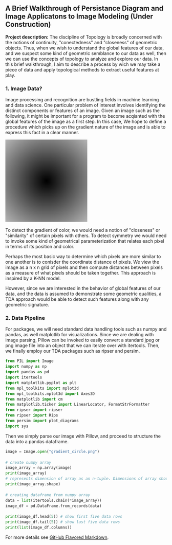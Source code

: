 ## A Brief Walkthrough of Persistance Diagram and Image Applicatons to Image Modeling (Under Construction)

**Project description:** The discipline of Topology is broadly concerned with the notions of continuity, "conectedness" and "closeness" of geometric objects. Thus, when we wish to understand the global features of our data, and we suspect some kind of geometric semblance to our data as well, then we can use the concepts of topology to analyze and explore our data. In this brief walkthrough, I aim to describe a process by wich we may take a piece of data and apply topological methods to extract useful features at play.

### 1. Image Data?

Image processing and recognition are bustling fields in machine learning and data science. One particular problem of interest involves identifying the distinct components or features of an image. Given an image such as the following, it might be important for a program to become acqianted with the global features of the image as a first step. In this case, We hope to define a procedure which picks up on the gradient nature of the image and is able to express this fact in a clear manner.

<img src="images/gradient_circle_2.png?raw=true"/>

To detect the gradient of color, we would need a notion of "closeness" or "similarity" of certain pixels with others. To detect symmetry we would need to invoke some kind of geometrical parameterization that relates each pixel in terms of its position and color.

Perhaps the most basic way to determine which pixels are more similar to one another is to conisder the coordinate distance of pixels. We view the image as a n x n grid of pixels and then compute distances between pixels as a measure of what pixels should be taken together. This approach is inspired by a K-NN model.

However, since we are interested in the behavior of global features of our data, and the data is assumed to demonstrate some geometric qualities, a TDA approach would be able to detect such features along with any geometric signature.

### 2. Data Pipeline
For packages, we will need standard data handling tools such as numpy and pandas, as well matplotlib for visualizations. Since we are dealing with image parsing, Pillow can be invoked to easily convert a standard jpeg or png image file into an object that we can iterate over with itertools. Then, we finally employ our TDA packages such as ripser and persim.
```python
from PIL import Image
import numpy as np
import pandas as pd
import itertools
import matplotlib.pyplot as plt
from mpl_toolkits import mplot3d
from mpl_toolkits.mplot3d import Axes3D
from matplotlib import cm
from matplotlib.ticker import LinearLocator, FormatStrFormatter
from ripser import ripser
from ripser import Rips
from persim import plot_diagrams
import sys

```
Then we simply parse our image with Pillow, and proceed to structure the data into a pandas dataframe.
```python
image = Image.open("gradient_circle.png")

# create numpy array
image_array = np.array(image)
print(image_array)
# represents dimension of array as an n-tuple. Dimensions of array should match image dimensions.
print(image_array.shape) 

# creating dataframe from numpy array
data = list(itertools.chain(*image_array))
image_df = pd.DataFrame.from_records(data)

print(image_df.head(5)) # show first five data rows
print(image_df.tail(5)) # show last five data rows
print(list(image_df.columns))

```


For more details see [GitHub Flavored Markdown](https://guides.github.com/features/mastering-markdown/).

